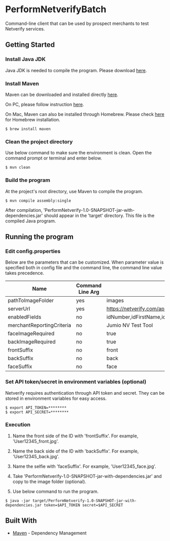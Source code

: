 # PerformNetverifyBatch

Command-line client that can be used by prospect merchants to test Netverify services.

## Getting Started

### Install Java JDK

Java JDK is needed to compile the program. Please download [here](http://www.oracle.com/technetwork/java/javase/downloads/index.html).

### Install Maven

Maven can be downloaded and installed directly [here](http://maven.apache.org/download.html).

On PC, please follow instruction [here](https://maven.apache.org/install.html).

On Mac, Maven can also be installed through Homebrew. Please check [here](https://brew.sh/) for Homebrew installation.

```
$ brew install maven
```

### Clean the project directory

Use below command to make sure the environment is clean. Open the command prompt or terminal and enter below.

```
$ mvn clean
```

### Build the program

At the project's root directory, use Maven to compile the program.

```
$ mvn compile assembly:single
```

After compilation, 'PerformNetverify-1.0-SNAPSHOT-jar-with-dependencies.jar' should appear in the 'target' directory. This file is the compiled Java program.

## Running the program

### Edit config.properties

Below are the parameters that can be customized. When parameter value is specified both in config file and the command line, the command line value takes precedence.

Name|Command Line Arg|Example
---|---|---
pathToImageFolder |yes	|images
serverUrl	|yes	|https://netverify.com/api/netverify/v2
enabledFields	|no	|idNumber,idFirstName,idLastName,idDob,idExpiry,idUsState,idPersonalNumber,idAddress,idFaceMatch
merchantReportingCriteria	|no	|Jumio NV Test Tool
faceImageRequired |no  |true
backImageRequired |no  |true
frontSuffix |no |front
backSuffix |no  |back
faceSuffix |no  |face

### Set API token/secret in environment variables (optional)

Netverify requires authentication through API token and secret. They can be stored in environment variables for easy access.

```
$ export API_TOKEN=********
$ export API_SECRET=********
```

### Execution

1. Name the front side of the ID with 'frontSuffix'. For example, 'User12345_front.jpg'.

2. Name the back side of the ID with 'backSuffix'. For example, 'User12345_back.jpg'.

3. Name the selfie with 'faceSuffix'. For example, 'User12345_face.jpg'.

4. Take 'PerformNetverify-1.0-SNAPSHOT-jar-with-dependencies.jar' and copy to the image folder (optional).

5. Use below command to run the program.

```
$ java -jar target/PerformNetverify-1.0-SNAPSHOT-jar-with-dependencies.jar token=$API_TOKEN secret=$API_SECRET 
```

## Built With

* [Maven](https://maven.apache.org/) - Dependency Management
